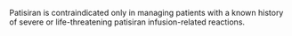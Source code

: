 Patisiran is contraindicated only in managing patients with a known history of severe or life-threatening patisiran infusion-related reactions.
